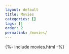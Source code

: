 ```yaml
---
layout: default
title: Movies
categories: []
tags: []
order: 2
permalink: /movies/
---
```

<div class="tab-pane show active" id="movie-list" role="tabpanel" aria-labelledby="movies-tab">{%- include movies.html -%}</div>

<script>
  $('#video-link').magnificPopup({
    type: 'inline',
    closeOnBgClick: true,
    showCloseBtn: false
  })
</script>
